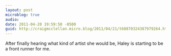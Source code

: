 ```yaml
---
layout: post
microblog: true
audio: 
date: 2011-04-20 19:59:50 -0500
guid: http://craigmcclellan.micro.blog/2011/04/21/t60870324387979264.html
---
```

After finally hearing what kind of artist she would be, Haley is starting to be a front runner for me.
